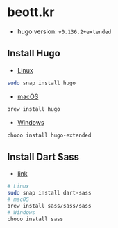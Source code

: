 # beott.kr

- hugo version: `v0.136.2+extended`

## Install Hugo

- [Linux](https://gohugo.io/installation/linux/)

```sh
sudo snap install hugo
```

- [macOS](https://gohugo.io/installation/macos/)

```sh
brew install hugo
```

- [Windows](https://gohugo.io/installation/windows/)

```ps1
choco install hugo-extended
```

## Install Dart Sass

- [link](https://gohugo.io/hugo-pipes/transpile-sass-to-css/#installing-in-a-development-environment)

```sh
# Linux
sudo snap install dart-sass
# macOS
brew install sass/sass/sass
# Windows
choco install sass
```
